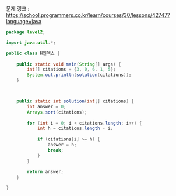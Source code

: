 문제 링크 : https://school.programmers.co.kr/learn/courses/30/lessons/42747?language=java

```java
package level2;

import java.util.*;

public class H인덱스 {
	
	public static void main(String[] args) {
		int[] citations = {3, 0, 6, 1, 5};
		System.out.println(solution(citations));
	}



    public static int solution(int[] citations) {
        int answer = 0;
        Arrays.sort(citations);
 
        for (int i = 0; i < citations.length; i++) {
            int h = citations.length - i;
 
            if (citations[i] >= h) {
                answer = h;
                break;
            }
        }
 
        return answer;
    }

}
```
